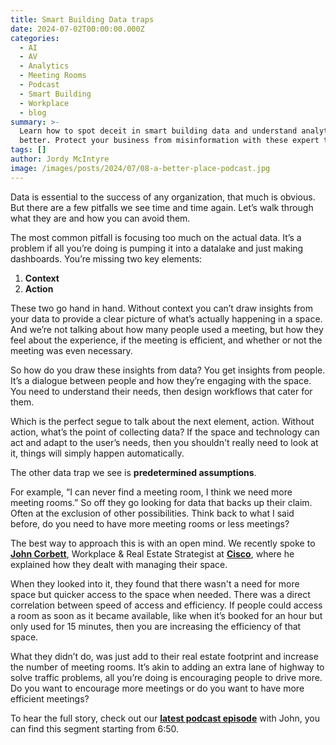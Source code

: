 ```yaml
---
title: Smart Building Data traps
date: 2024-07-02T00:00:00.000Z
categories:
  - AI
  - AV
  - Analytics
  - Meeting Rooms
  - Podcast
  - Smart Building
  - Workplace
  - blog
summary: >-
  Learn how to spot deceit in smart building data and understand analytics
  better. Protect your business from misinformation with these expert tips.
tags: []
author: Jordy McIntyre
image: /images/posts/2024/07/08-a-better-place-podcast.jpg
---
```

Data is essential to the success of any organization, that much is obvious. But there are a few pitfalls we see time and time again. Let’s walk through what they are and how you can avoid them.

The most common pitfall is focusing too much on the actual data. It’s a problem if all you’re doing is pumping it into a datalake and just making dashboards. You’re missing two key elements:

1.  **Context**
2.  **Action**

These two go hand in hand. Without context you can’t draw insights from your data to provide a clear picture of what’s actually happening in a space. And we’re not talking about how many people used a meeting, but how they feel about the experience, if the meeting is efficient, and whether or not the meeting was even necessary.

So how do you draw these insights from data? You get insights from people. It’s a dialogue between people and how they’re engaging with the space. You need to understand their needs, then design workflows that cater for them.

Which is the perfect segue to talk about the next element, action. Without action, what’s the point of collecting data? If the space and technology can act and adapt to the user’s needs, then you shouldn't really need to look at it, things will simply happen automatically.

The other data trap we see is **predetermined assumptions**.

For example, “I can never find a meeting room, I think we need more meeting rooms.” So off they go looking for data that backs up their claim. Often at the exclusion of other possibilities. Think back to what I said before, do you need to have more meeting rooms or less meetings?

The best way to approach this is with an open mind. We recently spoke to [**John Corbett**](https://www.linkedin.com/in/john-corbett-613a833?miniProfileUrn=urn%3Ali%3Afs_miniProfile%3AACoAAACxR68B5Vl7j4uKQfyS49fmWVgJpJJCTOs), Workplace & Real Estate Strategist at [**Cisco**](https://www.linkedin.com/company/cisco/), where he explained how they dealt with managing their space.

When they looked into it, they found that there wasn't a need for more space but quicker access to the space when needed. There was a direct correlation between speed of access and efficiency. If people could access a room as soon as it became available, like when it’s booked for an hour but only used for 15 minutes, then you are increasing the efficiency of that space.

What they didn’t do, was just add to their real estate footprint and increase the number of meeting rooms. It’s akin to adding an extra lane of highway to solve traffic problems, all you’re doing is encouraging people to drive more. Do you want to encourage more meetings or do you want to have more efficient meetings?

To hear the full story, check out our [**latest podcast episode**](/announcement/podcast) with John, you can find this segment starting from 6:50.

‍
